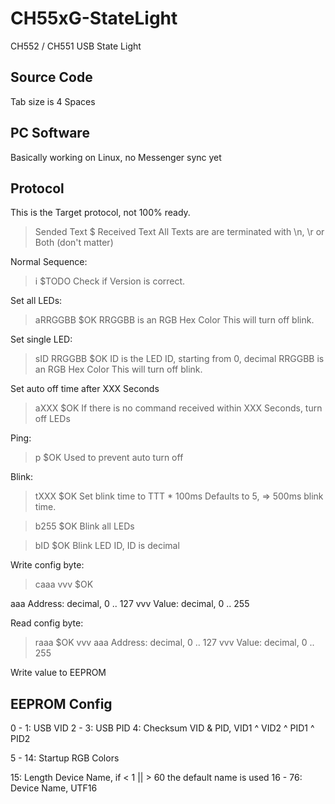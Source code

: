 # CH55xG-StateLight
CH552 / CH551 USB State Light

## Source Code
Tab size is 4 Spaces

## PC Software
Basically working on Linux, no Messenger sync yet

## Protocol
This is the Target protocol, not 100% ready.

>Sended Text
$ Received Text
All Texts are are terminated with \n, \r or Both (don't matter)

Normal Sequence:
>i
$TODO
Check if Version is correct.

Set all LEDs:
>aRRGGBB
$OK
RRGGBB is an RGB Hex Color
This will turn off blink.

Set single LED:
>sID RRGGBB
$OK
ID is the LED ID, starting from 0, decimal
RRGGBB is an RGB Hex Color
This will turn off blink.

Set auto off time after XXX Seconds
>aXXX
$OK
If there is no command received within XXX Seconds, turn off LEDs

Ping:
>p
$OK
Used to prevent auto turn off

Blink:
>tXXX
$OK
Set blink time to TTT * 100ms
Defaults to 5, => 500ms blink time.

>b255
$OK
Blink all LEDs

>bID
$OK
Blink LED ID, ID is decimal

Write config byte:
>caaa vvv
$OK

aaa Address: decimal, 0 .. 127
vvv Value: decimal, 0 .. 255

Read config byte:
>raaa
$OK vvv
aaa Address: decimal, 0 .. 127
vvv Value: decimal, 0 .. 255


Write value to EEPROM

## EEPROM Config
0 - 1: USB VID
2 - 3: USB PID
4: Checksum VID & PID, VID1 ^ VID2 ^ PID1 ^ PID2

5 - 14: Startup RGB Colors

15: Length Device Name, if < 1 || > 60 the default name is used
16 - 76: Device Name, UTF16












